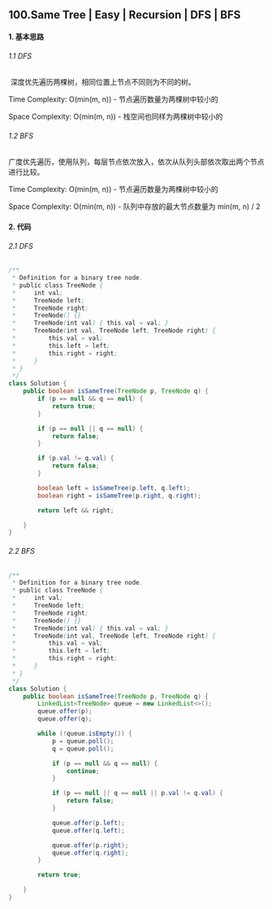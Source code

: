 ## 100.Same Tree | Easy | Recursion | DFS | BFS
#### 1. 基本思路
###### 1.1 DFS

​	深度优先遍历两棵树，相同位置上节点不同则为不同的树。

Time Complexity: O(min(m, n)) - 节点遍历数量为两棵树中较小的

Space Complexity: O(min(m, n)) - 栈空间也同样为两棵树中较小的

###### 1.2 BFS

​	广度优先遍历，使用队列，每层节点依次放入，依次从队列头部依次取出两个节点进行比较。

Time Complexity: O(min(m, n)) - 节点遍历数量为两棵树中较小的

Space Complexity: O(min(m, n)) - 队列中存放的最大节点数量为 min(m, n) / 2

#### 2. 代码
###### 2.1 DFS

```java
/**
 * Definition for a binary tree node.
 * public class TreeNode {
 *     int val;
 *     TreeNode left;
 *     TreeNode right;
 *     TreeNode() {}
 *     TreeNode(int val) { this.val = val; }
 *     TreeNode(int val, TreeNode left, TreeNode right) {
 *         this.val = val;
 *         this.left = left;
 *         this.right = right;
 *     }
 * }
 */
class Solution {
    public boolean isSameTree(TreeNode p, TreeNode q) {
        if (p == null && q == null) {
            return true;
        }

        if (p == null || q == null) {
            return false;
        }

        if (p.val != q.val) {
            return false;
        }

        boolean left = isSameTree(p.left, q.left);
        boolean right = isSameTree(p.right, q.right);

        return left && right;

    }
}
```



###### 2.2 BFS

```java
/**
 * Definition for a binary tree node.
 * public class TreeNode {
 *     int val;
 *     TreeNode left;
 *     TreeNode right;
 *     TreeNode() {}
 *     TreeNode(int val) { this.val = val; }
 *     TreeNode(int val, TreeNode left, TreeNode right) {
 *         this.val = val;
 *         this.left = left;
 *         this.right = right;
 *     }
 * }
 */
class Solution {
    public boolean isSameTree(TreeNode p, TreeNode q) {
        LinkedList<TreeNode> queue = new LinkedList<>();
        queue.offer(p);
        queue.offer(q);

        while (!queue.isEmpty()) {
            p = queue.poll();
            q = queue.poll();

            if (p == null && q == null) {
                continue;
            }

            if (p == null || q == null || p.val != q.val) {
                return false;
            }

            queue.offer(p.left);
            queue.offer(q.left);

            queue.offer(p.right);
            queue.offer(q.right);
        }

        return true;

    }
}
```

